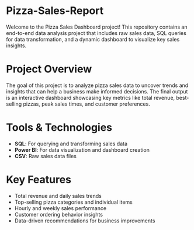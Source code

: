 # Pizza-Sales-Report
Welcome to the Pizza Sales Dashboard project! This repository contains an end-to-end data analysis project that includes raw sales data, SQL queries for data transformation, and a dynamic dashboard to visualize key sales insights.

# Project Overview
The goal of this project is to analyze pizza sales data to uncover trends and insights that can help a business make informed decisions. The final output is an interactive dashboard showcasing key metrics like total revenue, best-selling pizzas, peak sales times, and customer preferences.

# Tools & Technologies
- **SQL**: For querying and transforming sales data
- **Power BI**: For data visualization and dashboard creation
- **CSV**: Raw sales data files

# Key Features
- Total revenue and daily sales trends
- Top-selling pizza categories and individual items
- Hourly and weekly sales performance
- Customer ordering behavior insights
- Data-driven recommendations for business improvements 
